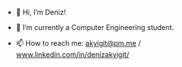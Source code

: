 - 👋 Hi, I’m Deniz!

- 🌱 I’m currently a Computer Engineering student.

- 📫 How to reach me: akyigit@pm.me / www.linkedin.com/in/denizakyigit/

<!---
akyigit/akyigit is a ✨ special ✨ repository because its `README.md` (this file) appears on your GitHub profile.
You can click the Preview link to take a look at your changes.
--->
